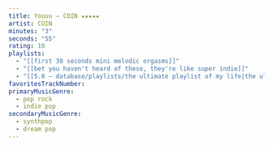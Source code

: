 ```yaml
---
title: Youuu — COIN ★★★★★
artist: COIN
minutes: "3"
seconds: "55"
rating: 10
playlists:
  - "[[first 30 seconds mini melodic orgasms]]"
  - "[[bet you haven't heard of these, they're like super indie]]"
  - "[[5.8 — database/playlists/the ultimate playlist of my life|the ultimate playlist of my life]]"
favoritesTrackNumber:
primaryMusicGenre:
  - pop rock
  - indie pop
secondaryMusicGenre:
  - synthpop
  - dream pop
---
```

